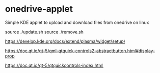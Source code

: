 # onedrive-applet
Simple KDE applet to upload and download files from onedrive on linux

source ./update.sh
source ./remove.sh

https://develop.kde.org/docs/extend/plasma/widget/setup/

https://doc.qt.io/qt-5/qml-qtquick-controls2-abstractbutton.html#display-prop

https://doc.qt.io/qt-5/qtquickcontrols-index.html